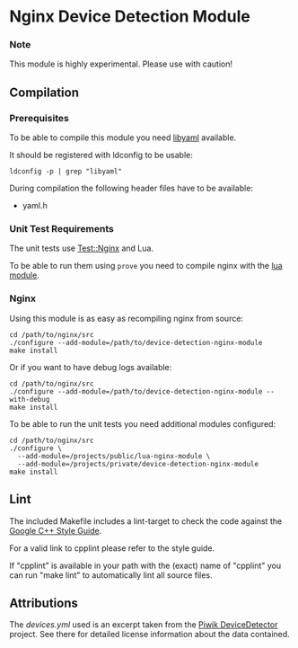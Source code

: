# Nginx Device Detection Module

### Note

This module is highly experimental. Please use with caution!


## Compilation

### Prerequisites

To be able to compile this module you need [libyaml](http://pyyaml.org/wiki/LibYAML)
available.

It should be registered with ldconfig to be usable:

    ldconfig -p | grep "libyaml"

During compilation the following header files have to be available:

- yaml.h

### Unit Test Requirements

The unit tests use [Test::Nginx](http://github.com/agentzh/test-nginx) and Lua.

To be able to run them using `prove` you need to compile nginx with the
[lua module](https://github.com/openresty/lua-nginx-module).

### Nginx

Using this module is as easy as recompiling nginx from source:

```shell
cd /path/to/nginx/src
./configure --add-module=/path/to/device-detection-nginx-module
make install
```

Or if you want to have debug logs available:

```shell
cd /path/to/nginx/src
./configure --add-module=/path/to/device-detection-nginx-module --with-debug
make install
```

To be able to run the unit tests you need additional modules configured:

```shell
cd /path/to/nginx/src
./configure \
  --add-module=/projects/public/lua-nginx-module \
  --add-module=/projects/private/device-detection-nginx-module
make install
```


## Lint

The included Makefile includes a lint-target to check the code against the
[Google C++ Style Guide](http://google-styleguide.googlecode.com/svn/trunk/cppguide.xml).

For a valid link to cpplint please refer to the style guide.

If "cpplint" is available in your path with the (exact) name of "cpplint" you
can run "make lint" to automatically lint all source files.


## Attributions

The _devices.yml_ used is an excerpt taken from the
[Piwik DeviceDetector](https://github.com/piwik/device-detector)
project. See there for detailed license information about the data contained.
